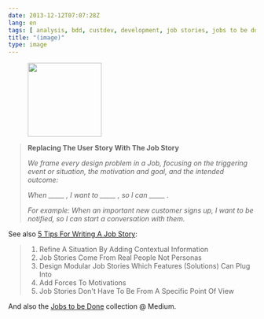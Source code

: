 ```yaml
---
date: 2013-12-12T07:07:28Z
lang: en
tags: [ analysis, bdd, custdev, development, job stories, jobs to be done, jtbd, personas, requirements, software, specifications, user stories, ux ]
title: "(image)"
type: image
---
```


<figure>
<a
href="https://hugo.ferreira.cc/replacing-the-user-story-with-the-job-story-we/attachment/280/"
rel="attachment"><img
src="/wp-content/uploads/2013/12/tumblr_mxo51lOj021qz82meo1_1280-150x150.png"
width="150" height="150" /></a></figure>

> **Replacing The User Story With The Job Story**
>
> *We frame every design problem in a Job, focusing on the triggering
> event or situation, the motivation and goal, and the intended
> outcome:*
>
> *When \_\_\_\_\_ , I want to \_\_\_\_\_ , so I can \_\_\_\_\_ .*
>
> *For example: When an important new customer signs up, I want to be
> notified, so I can start a conversation with them.*

See also [5 Tips For Writing A Job
Story](http://alanklement.blogspot.pt/2013/09/5-tips-for-writing-job-story.html):

> 1.  Refine A Situation By Adding Contextual Information
> 2.  Job Stories Come From Real People Not Personas
> 3.  Design Modular Job Stories Which Features (Solutions) Can Plug
>     Into
> 4.  Add Forces To Motivations
> 5.  Job Stories Don't Have To Be From A Specific Point Of View

And also the [Jobs to be Done](https://medium.com/the-job-to-be-done)
collection @ Medium.

